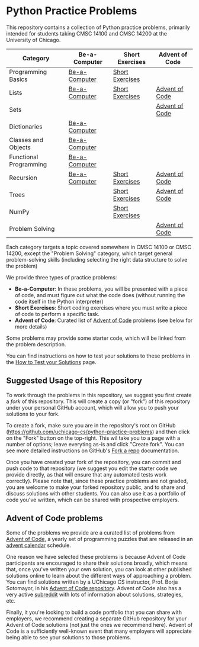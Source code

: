# Python Practice Problems

This repository contains a collection of Python practice problems, primarily intended for students taking CMSC 14100 and CMSC 14200 at the University of Chicago.

| Category               | Be-a-Computer                                                     | Short Exercises                                                       | Advent of Code                                               |
|------------------------|-------------------------------------------------------------------|-----------------------------------------------------------------------|--------------------------------------------------------------|
| Programming Basics     | [Be-a-Computer](problems/basics/be-a-computer.md)                 | [Short Exercises](problems/basics/short-exercises.md)                 |                                                              |
| Lists                  | [Be-a-Computer](problems/lists/be-a-computer.md)                  | [Short Exercises](problems/lists/short-exercises.md)                  | [Advent of Code](problems/lists/advent-of-code.md)           |
| Sets                   |                                                                   |                                                                       | [Advent of Code](problems/sets/advent-of-code.md)            |
| Dictionaries           | [Be-a-Computer](problems/dictionaries/be-a-computer.md)           |                                                                       |                                                              |
| Classes and Objects    | [Be-a-Computer](problems/oo/be-a-computer.md)                     |                                                                       |                                                              |
| Functional Programming | [Be-a-Computer](problems/functional-programming/be-a-computer.md) |                                                                       |                                                              |
| Recursion              | [Be-a-Computer](problems/recursion/be-a-computer.md)              | [Short Exercises](problems/recursion/short-exercises.md)              | [Advent of Code](problems/recursion/advent-of-code.md)       |
| Trees                  |                                                                   | [Short Exercises](problems/trees/short-exercises.md)                  | [Advent of Code](problems/trees/advent-of-code.md)           |
| NumPy                  |                                                                   | [Short Exercises](problems/numpy/short-exercises.md)                  |                                                              |
| Problem Solving        |                                                                   |                                                                       | [Advent of Code](problems/problem-solving/advent-of-code.md) |

Each category targets a topic covered somewhere in CMSC 14100 or CMSC 14200, except the "Problem Solving" category, which target general problem-solving skills (including selecting the right data structure to solve the problem)

We provide three types of practice problems:

- **Be-a-Computer**: In these problems, you will be presented with a piece of code, and must figure out what the code does (without running the code itself in the Python interpreter)
- **Short Exercises**: Short coding exercises where you must write a piece of code to perform a specific task.
- **Advent of Code**: Curated list of [Advent of Code](https://adventofcode.com/) problems (see below for more details)

Some problems may provide some starter code, which will be linked from the problem description.

You can find instructions on how to test your solutions to these problems in the [How to Test your Solutions](testing.md) page.

## Suggested Usage of this Repository

To work through the problems in this repository, we suggest you first create a *fork* of this repository. This will create a copy (or "fork") of this repository under your personal GitHub account, which will allow you to push your solutions to your fork.

To create a fork, make sure you are in the repository's root on GitHub (https://github.com/uchicago-cs/python-practice-problems) and then click on the "Fork" button on the top-right. This wil take you to a page with a number of options; leave everyting as-is and click "Create fork". You can see more detailed instructions on GitHub's [Fork a repo](https://docs.github.com/en/get-started/quickstart/fork-a-repo) documentation.

Once you have created your fork of the repository, you can commit and push code to that repository (we suggest you edit the starter code we provide directly, as that will ensure that any automated tests work correctly). Please note that, since these practice problems are not graded, you are welcome to make your forked repository public, and to share and discuss solutions with other students. You can also use it as a portfolio of code you've written, which can be shared with prospective employers.

## Advent of Code problems

Some of the problems we provide are a curated list of problems from [Advent of Code](https://adventofcode.com/), a yearly set of programming puzzles that are released in an [advent calendar](https://en.wikipedia.org/wiki/Advent_calendar) schedule.

One reason we have selected these problems is because Advent of Code participants are encouraged to share their solutions broadly, which means that, once you've written your own solution, you can look at other published solutions online to learn about the different ways of approaching a problem. You can find solutions written by a UChicago CS instructor, Prof. Borja Sotomayor, in his [Advent of Code repository](https://github.com/borjasotomayor/advent-of-code/). Advent of Code also has a very active [subreddit](https://www.reddit.com/r/adventofcode/) with lots of information about solutions, strategies, etc.

Finally, it you're looking to build a code portfolio that you can share with employers, we recommend creating a separate GitHub repository for your Advent of Code solutions (not just the ones we recommend here). Advent of Code is a sufficiently well-known event that many employers will appreciate being able to see your solutions to those problems.
